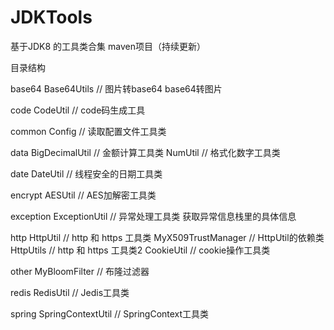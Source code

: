 # JDKTools
基于JDK8 的工具类合集 maven项目（持续更新）

目录结构

base64
   Base64Utils               // 图片转base64 base64转图片
 
code
   CodeUtil                  // code码生成工具

common
   Config                    // 读取配置文件工具类

data
   BigDecimalUtil            // 金额计算工具类
   NumUtil                   // 格式化数字工具类
      
date
   DateUtil                  // 线程安全的日期工具类
 
encrypt
   AESUtil                   // AES加解密工具类
 
exception
   ExceptionUtil             // 异常处理工具类 获取异常信息栈里的具体信息
 
http
   HttpUtil                  // http 和 https 工具类
   MyX509TrustManager        // HttpUtil的依赖类
   HttpUtils                 // http 和 https 工具类2
   CookieUtil                // cookie操作工具类
   
other
   MyBloomFilter             // 布隆过滤器
   
redis
   RedisUtil                 // Jedis工具类
       
spring
   SpringContextUtil         // SpringContext工具类
  
  

